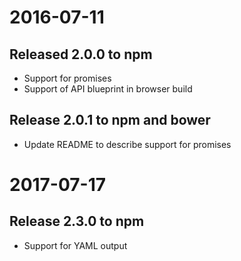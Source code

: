 # 2016-07-11
## Released 2.0.0 to npm
- Support for promises
- Support of API blueprint in browser build

## Release 2.0.1 to npm and bower
- Update README to describe support for promises

# 2017-07-17
## Release 2.3.0 to npm
- Support for YAML output
